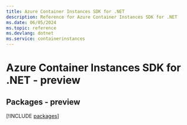 ```yaml
---
title: Azure Container Instances SDK for .NET
description: Reference for Azure Container Instances SDK for .NET
ms.date: 06/05/2024
ms.topic: reference
ms.devlang: dotnet
ms.service: containerinstances
---
```

# Azure Container Instances SDK for .NET - preview
## Packages - preview
[!INCLUDE [packages](container-instances-index.md)]